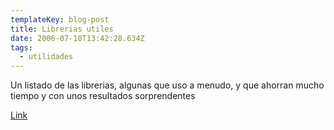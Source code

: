 ```yaml
---
templateKey: blog-post
title: Librerias utiles
date: 2006-07-10T13:42:28.634Z
tags:
  - utilidades
---
```

Un listado de las librerias, algunas que uso a menudo, y que ahorran mucho tiempo y con unos resultados sorprendentes

[Link](http://www.tufuncion.com/top_librerias)